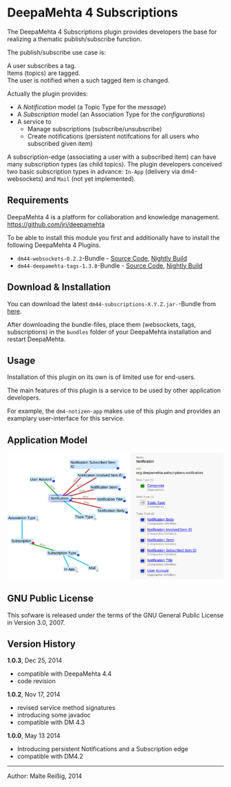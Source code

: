 
# DeepaMehta 4 Subscriptions

The DeepaMehta 4 Subscriptions plugin provides developers the base for realizing a thematic publish/subscribe function.

The publish/subscribe use case is:

A user subscribes a tag.  
Items (topics) are tagged.  
The user is notified when a such tagged item is changed.  

Actually the plugin provides:
*   A *Notification* model (a Topic Type for the _message_)
*   A *Subscription* model (an Association Type for the _configurations_)
*   A service to
    *    Manage subscriptions (subscribe/unsubscribe)
    *    Create notifications (persistent notifcations for all users who subscribed given item)

A subscription-edge (associating a user with a subscribed item) can have many subscription types (as child topics). The plugin developers conceived two basic subscription types in advance: `In-App` (delivery via dm4-websockets) and `Mail` (not yet implemented).

## Requirements

DeepaMehta 4 is a platform for collaboration and knowledge management.
https://github.com/jri/deepamehta

To be able to install this module you first and additionally have to install the following DeepaMehta 4 Plugins.

* `dm44-websockets-0.2.2`-Bundle - [Source Code](https://github.com/jri/dm4-websockets), [Nightly Build](http://download.deepamehta.de/nightly/)
* `dm44-deepamehta-tags-1.3.8`-Bundle - [Source Code](https://github.com/mukil/dm4.tags), [Nightly Build](http://download.deepamehta.de/nightly/)

## Download & Installation

You can download the latest `dm44-subscriptions-X.Y.Z.jar-`-Bundle from [here](http://download.deepamehta.de/nightly/).

After downloading the bundle-files, place them (websockets, tags, subscriptions) in the `bundles` folder of your DeepaMehta installation and restart DeepaMehta.

## Usage 

Installation of this plugin on its own is of limited use for end-users.

The main features of this plugin is a service to be used by other application developers.

For example, the `dm4-notizen-app` makes use of this plugin and provides an examplary user-interface for this service.

## Application Model

![Screenshot of Subscription Application Model in DM, Selected TopicType Notification](/subscription_model_doc.png)

## GNU Public License

This sofware is released under the terms of the GNU General Public License in Version 3.0, 2007.

## Version History

**1.0.3**, Dec 25, 2014

- compatible with DeepaMehta 4.4
- code revision

**1.0.2**, Nov 17, 2014
- revised service method signatures
- introducing some javadoc
- compatible with DM 4.3

**1.0.0**, May 13 2014
- Introducing persistent Notifications and a Subscription edge
- compatible with DM4.2

--------------------------
Author: Malte Reißig, 2014

